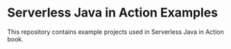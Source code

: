 # Serverless Java in Action Examples

This repository contains example projects used in Serverless Java in Action book. 